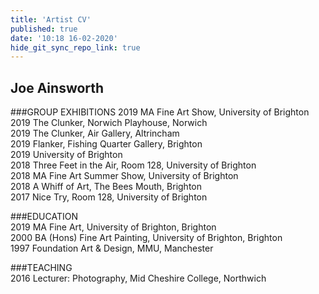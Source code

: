 ```yaml
---
title: 'Artist CV'
published: true
date: '10:18 16-02-2020'
hide_git_sync_repo_link: true
---
```


## Joe Ainsworth

###GROUP EXHIBITIONS
2019 MA Fine Art Show, University of Brighton  
2019 The Clunker, Norwich Playhouse, Norwich  
2019 The Clunker, Air Gallery, Altrincham  
2019 Flanker, Fishing Quarter Gallery, Brighton  
2019 University of Brighton  
2018 Three Feet in the Air, Room 128, University of Brighton  
2018 MA Fine Art Summer Show, University of Brighton  
2018 A Whiff of Art, The Bees Mouth, Brighton  
2017 Nice Try, Room 128, University of Brighton  

###EDUCATION        
2019 MA Fine Art, University of Brighton, Brighton  
2000 BA (Hons) Fine Art Painting, University of Brighton, Brighton  
1997 Foundation Art & Design, MMU, Manchester  

###TEACHING  
2016 Lecturer: Photography, Mid Cheshire College, Northwich  
